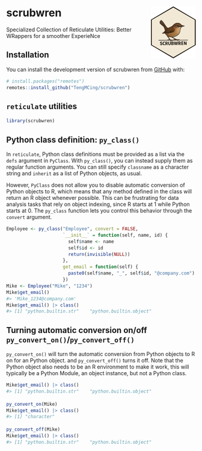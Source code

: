 
<!-- README.md is generated from README.Rmd. Please edit that file -->

# scrubwren <img src='man/figures/logo.png' align="right" height="138" />

<!-- badges: start -->
<!-- badges: end -->

Specialized Collection of Reticulate Utilities: Better WRappers for a
smoother ExperieNce

## Installation

You can install the development version of scrubwren from
[GitHub](https://github.com/) with:

``` r
# install.packages("remotes")
remotes::install_github("TengMCing/scrubwren")
```

## `reticulate` utilities

``` r
library(scrubwren)
```

## Python class definition: `py_class()`

In `reticulate`, Python class definitions must be provided as a list via
the `defs` argument in `PyClass`. With `py_class()`, you can instead
supply them as regular function arguments. You can still specify
`classname` as a character string and `inherit` as a list of Python
objects, as usual.

However, `PyClass` does not allow you to disable automatic conversion of
Python objects to R, which means that any method defined in the class
will return an R object whenever possible. This can be frustrating for
data analysis tasks that rely on object indexing, since R starts at 1
while Python starts at 0. The `py_class` function lets you control this
behavior through the `convert` argument.

``` r
Employee <- py_class("Employee", convert = FALSE,
                     `__init__` = function(self, name, id) {
                       self$name <- name
                       self$id <- id
                       return(invisible(NULL))
                     },
                     get_email = function(self) {
                       paste0(self$name, "_", self$id, "@company.com")
                     })
Mike <- Employee("Mike", "1234")
Mike$get_email()
#> 'Mike_1234@company.com'
Mike$get_email() |> class()
#> [1] "python.builtin.str"    "python.builtin.object"
```

## Turning automatic conversion on/off `py_convert_on()`/`py_convert_off()`

`py_convert_on()` will turn the automatic conversion from Python objects
to R on for an Python object. and `py_convert_off()` turns it off. Note
that the Python object also needs to be an R environment to make it
work, this will typically be a Python Module, an object instance, but
not a Python class.

``` r
Mike$get_email() |> class()
#> [1] "python.builtin.str"    "python.builtin.object"

py_convert_on(Mike)
Mike$get_email() |> class()
#> [1] "character"

py_convert_off(Mike)
Mike$get_email() |> class()
#> [1] "python.builtin.str"    "python.builtin.object"
```

